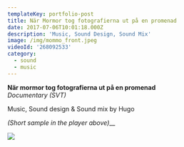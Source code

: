 ```yaml
---
templateKey: portfolio-post
title: När Mormor tog fotografierna ut på en promenad
date: 2017-07-06T10:01:18.000Z
description: 'Music, Sound Design, Sound Mix'
image: /img/mommo_front.jpeg
videoId: '268092533'
category:
  - sound
  - music
---
```

**När mormor tog fotografierna ut på en promenad** \
_Documentary (SVT)_

Music, Sound design & Sound mix by Hugo

_(Short sample in the player above)___

![](/img/svt.png)
